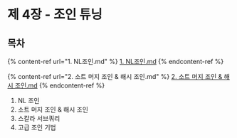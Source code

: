 # 제 4장 - 조인 튜닝

## 목차

{% content-ref url="1. NL조인.md" %}
[1. NL조인.md](<1. NL조인.md>)
{% endcontent-ref %}

{% content-ref url="2. 소트 머지 조인 & 해시 조인.md" %}
[2. 소트 머지 조인 & 해시 조인.md](<2. 소트 머지 조인 & 해시 조인.md>)
{% endcontent-ref %}

1. NL 조인
2. 소트 머지 조인 & 해시 조인
3. 스칼라 서브쿼리&#x20;
4. 고급 조인 기법
